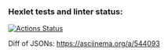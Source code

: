 ### Hexlet tests and linter status:
[![Actions Status](https://github.com/A1exTheCat/frontend-project-46/workflows/hexlet-check/badge.svg)](https://github.com/A1exTheCat/frontend-project-46/actions)

Diff of JSONs: https://asciinema.org/a/544093
